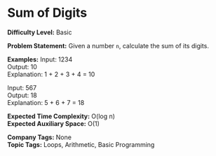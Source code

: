 # Sum of Digits

**Difficulty Level:** Basic

**Problem Statement:**
Given a number `n`, calculate the sum of its digits.

**Examples:**
Input: 1234  
Output: 10  
Explanation: 1 + 2 + 3 + 4 = 10  

Input: 567  
Output: 18  
Explanation: 5 + 6 + 7 = 18  

**Expected Time Complexity:** O(log n)  
**Expected Auxiliary Space:** O(1)  

**Company Tags:** None  
**Topic Tags:** Loops, Arithmetic, Basic Programming
